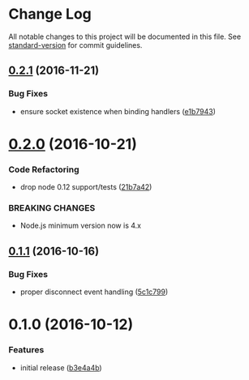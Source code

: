 # Change Log

All notable changes to this project will be documented in this file. See [standard-version](https://github.com/conventional-changelog/standard-version) for commit guidelines.

<a name="0.2.1"></a>
## [0.2.1](https://github.com/an-sh/chat-service-ws-messaging/compare/v0.2.0...v0.2.1) (2016-11-21)


### Bug Fixes

* ensure socket existence when binding handlers ([e1b7943](https://github.com/an-sh/chat-service-ws-messaging/commit/e1b7943))



<a name="0.2.0"></a>
# [0.2.0](https://github.com/an-sh/chat-service-ws-messaging/compare/v0.1.1...v0.2.0) (2016-10-21)


### Code Refactoring

* drop node 0.12 support/tests ([21b7a42](https://github.com/an-sh/chat-service-ws-messaging/commit/21b7a42))


### BREAKING CHANGES

* Node.js minimum version now is 4.x



<a name="0.1.1"></a>
## [0.1.1](https://github.com/an-sh/chat-service-ws-messaging/compare/v0.1.0...v0.1.1) (2016-10-16)


### Bug Fixes

* proper disconnect event handling ([5c1c799](https://github.com/an-sh/chat-service-ws-messaging/commit/5c1c799))



<a name="0.1.0"></a>
# 0.1.0 (2016-10-12)


### Features

* initial release ([b3e4a4b](https://github.com/an-sh/chat-service-ws-messaging/commit/b3e4a4b))
